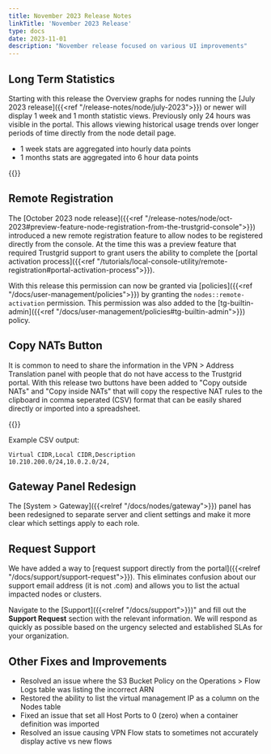 ```yaml
---
title: November 2023 Release Notes
linkTitle: 'November 2023 Release'
type: docs
date: 2023-11-01
description: "November release focused on various UI improvements"
---
```


## Long Term Statistics
Starting with this release the Overview graphs for nodes running the [July 2023 release]({{<ref "/release-notes/node/july-2023">}}) or newer will display 1 week and 1 month statistic views. Previously only 24 hours was visible in the portal. This allows viewing historical usage trends over longer periods of time directly from the node detail page.  
- 1 week stats are aggregated into hourly data points
- 1 months stats are aggregated into 6 hour data points

{{<tgimg src="long-term-stats.png" alt="Screenshot showing 1 week and 1 month statistic views" width="80%">}}

## Remote Registration
The [October 2023 node release]({{<ref "/release-notes/node/oct-2023#preview-feature-node-registration-from-the-trustgrid-console">}}) introduced a new remote registration feature to allow nodes to be registered directly from the console. At the time this was a preview feature that required Trustgrid support to grant users the ability to complete the [portal activation process]({{<ref "/tutorials/local-console-utility/remote-registration#portal-activation-process">}}).  

With this release this permission can now be granted via [policies]({{<ref "/docs/user-management/policies">}}) by granting the `nodes::remote-activation` permission.  This permission was also added to the [tg-builtin-admin]({{<ref "/docs/user-management/policies#tg-builtin-admin">}}) policy.

## Copy NATs Button
It is common to need to share the information in the VPN > Address Translation panel with people that do not have access to the Trustgrid portal.  With this release two buttons have been added to "Copy outside NATs" and "Copy inside NATs" that will copy the respective NAT rules to the clipboard in comma seperated (CSV) format that can be easily shared directly or imported into a spreadsheet.

{{<tgimg src="copy-nats.png" alt="Screenshot showing new Copy outside NATs and Copy inside NATs buttons" width="80%">}}

Example CSV output:
```csv
Virtual CIDR,Local CIDR,Description
10.210.200.0/24,10.0.2.0/24,
```
## Gateway Panel Redesign

The [System > Gateway]({{<relref "/docs/nodes/gateway">}}) panel has been redesigned to separate server and client settings and make it more clear which settings apply to each role.

## Request Support
We have added a way to [request support directly from the portal]({{<relref "/docs/support/support-request">}}). This eliminates confusion about our support email address (it is not .com) and allows you to list the actual impacted nodes or clusters.

Navigate to the [Support]({{<relref "/docs/support">}})" and fill out the **Support Request** section with the relevant information. We will respond as quickly as possible based on the urgency selected and established SLAs for your organization. 

## Other Fixes and Improvements
- Resolved an issue where the S3 Bucket Policy on the Operations > Flow Logs table was listing the incorrect ARN
- Restored the ability to list the virtual management IP as a column on the Nodes table
- Fixed an issue that set all Host Ports to 0 (zero) when a container definition was imported
- Resolved an issue causing VPN Flow stats to sometimes not accurately display active vs new flows